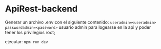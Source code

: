 # ApiRest-backend

Generar un archivo .env con el siguiente contenido:
`useradmin=<useradmin>
passwordadmin=<password>`
usuario admin para logearse en la api y poder tener los privilegios root;


ejecutar:
`npm run dev`

